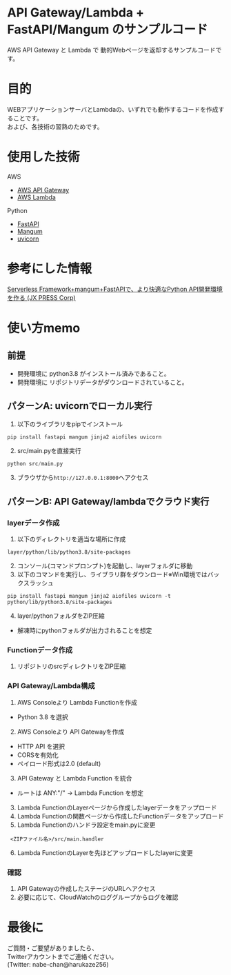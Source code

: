 # API Gateway/Lambda + FastAPI/Mangum のサンプルコード

AWS API Gateway と Lambda で 動的Webページを返却するサンプルコードです。

# 目的

WEBアプリケーションサーバとLambdaの、いずれでも動作するコードを作成することです。  
および、各技術の習熟のためです。

# 使用した技術

AWS
 - [AWS API Gateway](https://aws.amazon.com/jp/api-gateway/)
 - [AWS Lambda](https://aws.amazon.com/jp/lambda/)

Python
 - [FastAPI](https://github.com/tiangolo/fastapi)
 - [Mangum](https://github.com/jordaneremieff/mangum)
 - [uvicorn](https://www.uvicorn.org/)

# 参考にした情報

[Serverless Framework+mangum+FastAPIで、より快適なPython API開発環境を作る (JX PRESS Corp)](https://tech.jxpress.net/entry/2020/03/29/170000)

# 使い方memo

## 前提

- 開発環境に python3.8 がインストール済みであること。
- 開発環境に リポジトリデータがダウンロードされていること。

## パターンA: uvicornでローカル実行

1. 以下のライブラリをpipでインストール
```
pip install fastapi mangum jinja2 aiofiles uvicorn
```
2. src/main.pyを直接実行
```python
python src/main.py
```
3. ブラウザから`http://127.0.0.1:8000`へアクセス

## パターンB: API Gateway/lambdaでクラウド実行

### layerデータ作成

1. 以下のディレクトリを適当な場所に作成
```
layer/python/lib/python3.8/site-packages
```
2. コンソール(コマンドプロンプト)を起動し、layerフォルダに移動
3. 以下のコマンドを実行し、ライブラリ群をダウンロード※Win環境ではバックスラッシュ
```
pip install fastapi mangum jinja2 aiofiles uvicorn -t python/lib/python3.8/site-packages
```
4. layer/pythonフォルダをZIP圧縮
 - 解凍時にpythonフォルダが出力されることを想定

### Functionデータ作成
1. リポジトリのsrcディレクトリをZIP圧縮

### API Gateway/Lambda構成

1. AWS Consoleより Lambda Functionを作成
 - Python 3.8 を選択
2. AWS Consoleより API Gatewayを作成
 - HTTP API を選択
 - CORSを有効化
 - ペイロード形式は2.0 (default)
3. API Gateway と Lambda Function を統合
 - ルートは ANY:"/" → Lambda Function を想定
3. Lambda FunctionのLayerページから作成したlayerデータをアップロード
4. Lambda Functionの関数ページから作成したFunctionデータをアップロード
5. Lambda Functionのハンドラ設定をmain.pyに変更
```
 <ZIPファイル名>/src/main.handler
```
6. Lambda FunctionのLayerを先ほどアップロードしたlayerに変更

### 確認

1. API Gatewayの作成したステージのURLへアクセス
2. 必要に応じて、CloudWatchのロググループからログを確認

# 最後に

ご質問・ご要望がありましたら、  
Twitterアカウントまでご連絡ください。  
(Twitter: nabe-chan@harukaze256)